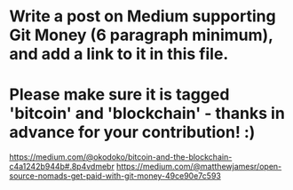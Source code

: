 # Write a post on Medium supporting Git Money (6 paragraph minimum), and add a link to it in this file.
# Please make sure it is tagged 'bitcoin' and 'blockchain' - thanks in advance for your contribution! :)

https://medium.com/@okodoko/bitcoin-and-the-blockchain-c4a1242b944b#.8p4vdmebr
https://medium.com/@matthewjamesr/open-source-nomads-get-paid-with-git-money-49ce90e7c593
